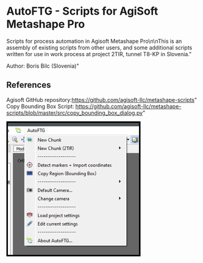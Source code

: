 # AutoFTG - Scripts for AgiSoft Metashape Pro

Scripts for process automation in Agisoft Metashape Pro\n\nThis is an assembly of existing scripts from other users, and some additional scripts written for use in work process at project 2TIR, tunnel T8-KP in Slovenia."

Author: Boris Bilc (Slovenia)"

## References

Agisoft GitHub repository:https://github.com/agisoft-llc/metashape-scripts"
Copy Bounding Box Script: https://github.com/agisoft-llc/metashape-scripts/blob/master/src/copy_bounding_box_dialog.py"


![menu](menu_preview.jpg)
